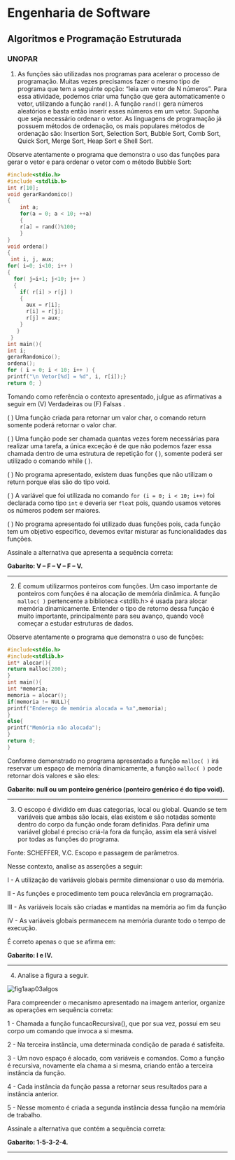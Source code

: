 # Engenharia de Software
## Algoritmos e Programação Estruturada
### UNOPAR

1) As funções são utilizadas nos programas para acelerar o processo de programação. Muitas vezes precisamos fazer o mesmo tipo de programa que tem a seguinte opção: “leia um vetor de N números”.  Para essa atividade, podemos criar uma função que gera automaticamente o vetor, utilizando a função `rand()`. A função `rand()` gera números aleatórios e basta então inserir esses números em um vetor.  Suponha que seja necessário ordenar o vetor. As linguagens de programação já possuem métodos de ordenação, os mais populares métodos de ordenação são: Insertion Sort, Selection Sort, Bubble Sort, Comb Sort, Quick Sort, Merge Sort, Heap Sort e Shell Sort.

Observe atentamente o programa que demonstra o uso das funções para gerar o vetor e para ordenar o vetor com o método Bubble Sort:

```C
#include<stdio.h>
#include <stdlib.h>
int r[10];
void gerarRandomico()
{
    int a;
    for(a = 0; a < 10; ++a) 
    {
    r[a] = rand()%100;
    }
}
void ordena()
{
 int i, j, aux;
for( i=0; i<10; i++ )
{
  for( j=i+1; j<10; j++ )
  {
    if( r[i] > r[j] )
    {
      aux = r[i];
      r[i] = r[j];
      r[j] = aux;
    }
   }
 }   
int main(){
int i;
gerarRandomico();
ordena();
for ( i = 0; i < 10; i++ ) {
printf("\n Vetor[%d] = %d", i, r[i]);}
return 0; }
```
 
Tomando como referência o contexto apresentado, julgue as afirmativas a seguir em (V) Verdadeiras ou (F) Falsas .

(    ) Uma função criada para retornar um valor char, o comando return somente poderá retornar o valor char.

(    ) Uma função pode ser chamada quantas vezes forem necessárias para realizar uma tarefa, a única exceção é de que não podemos fazer essa chamada dentro de uma estrutura de repetição for ( ), somente poderá ser utilizado o comando while ( ).

(    ) No programa apresentado, existem duas funções que não utilizam o return porque elas são do tipo void.

(    ) A variável que foi utilizada no comando `for (i = 0; i < 10; i++)` foi declarada como tipo `int` e deveria ser `float` pois, quando usamos vetores os números podem ser maiores.

(    ) No programa apresentado foi utilizado duas funções pois, cada função tem um objetivo específico, devemos evitar misturar as funcionalidades das funções.

Assinale a alternativa que apresenta a sequência correta:

**Gabarito: V – F – V – F – V.**

---

2) É comum utilizarmos ponteiros com funções. Um caso importante de ponteiros com funções é na alocação de memória dinâmica. A função `malloc( )` pertencente a biblioteca <stdlib.h> é usada para alocar memória dinamicamente. Entender o tipo de retorno dessa função é muito importante, principalmente para seu avanço, quando você começar a estudar estruturas de dados.

Observe atentamente o programa que demonstra o uso de funções:

```C
#include<stdio.h>
#include<stdlib.h>
int* alocar(){
return malloc(200);
}
int main(){
int *memoria;
memoria = alocar();
if(memoria != NULL){
printf("Endereço de memória alocada = %x",memoria);
}
else{
printf("Memória não alocada");
}
return 0;
}
```
Conforme demonstrado no programa apresentado a função `malloc( )` irá reservar um espaço de memória dinamicamente, a função `malloc( )` pode retornar dois valores e são eles:

**Gabarito: null  ou um ponteiro genérico (ponteiro genérico é do tipo void).**

---

3) O escopo é dividido em duas categorias, local ou global. Quando se tem variáveis que ambas são locais, elas existem e são notadas somente dentro do corpo da função onde foram definidas. Para definir uma variável global é preciso criá-la fora da função, assim ela será visível por todas as funções do programa.

Fonte: SCHEFFER, V.C. Escopo e passagem de parâmetros.

Nesse contexto, analise as asserções a seguir:

I - A utilização de variáveis globais permite dimensionar o uso da memória.

II -  As  funções e procedimento tem  pouca relevância em programação.

III -  As variáveis locais são criadas e mantidas na memória ao fim da função

IV - As variáveis globais permanecem na memória durante todo o tempo de execução.

É correto apenas o que se afirma em:

**Gabarito: I e IV.**

---

4) Analise a figura a seguir.

![fig1aap03algos](link)

Para compreender o mecanismo  apresentado na imagem anterior, organize as operações em sequência correta:

1 -  Chamada a função funcaoRecursiva(), que por sua vez, possui em seu corpo um comando que invoca a si mesma.

2 -  Na terceira instância, uma determinada condição de parada é satisfeita.

3 - Um novo espaço é alocado, com variáveis e comandos. Como a função é recursiva, novamente ela chama a si mesma, criando então a terceira instância da função.

4 -  Cada instância da função passa a retornar seus resultados para a instância anterior.

5 -  Nesse momento é criada a segunda instância dessa função na memória de trabalho.

Assinale a alternativa que contém a sequência correta:

**Gabarito: 1-5-3-2-4.**

---